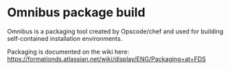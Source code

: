 Omnibus package build
=====================
Omnibus is a packaging tool created by Opscode/chef and used
for building self-contained installation environments.

Packaging is documented on the wiki here:
https://formationds.atlassian.net/wiki/display/ENG/Packaging+at+FDS

